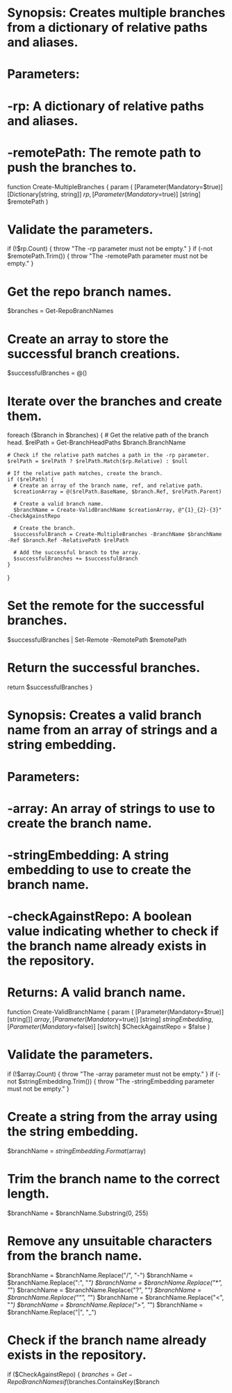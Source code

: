 # Synopsis: Creates multiple branches from a dictionary of relative paths and aliases.
# Parameters:
#   -rp: A dictionary of relative paths and aliases.
#   -remotePath: The remote path to push the branches to.
function Create-MultipleBranches {
  param (
    [Parameter(Mandatory=$true)]
    [Dictionary[string, string]] $rp,
    [Parameter(Mandatory=$true)]
    [string] $remotePath
  )

  # Validate the parameters.
  if (!$rp.Count) {
    throw "The -rp parameter must not be empty."
  }
  if (-not $remotePath.Trim()) {
    throw "The -remotePath parameter must not be empty."
  }

  # Get the repo branch names.
  $branches = Get-RepoBranchNames

  # Create an array to store the successful branch creations.
  $successfulBranches = @()

  # Iterate over the branches and create them.
  foreach ($branch in $branches) {
    # Get the relative path of the branch head.
    $relPath = Get-BranchHeadPaths $branch.BranchName

    # Check if the relative path matches a path in the -rp parameter.
    $relPath = $relPath ? $relPath.Match($rp.Relative) : $null

    # If the relative path matches, create the branch.
    if ($relPath) {
      # Create an array of the branch name, ref, and relative path.
      $creationArray = @($relPath.BaseName, $branch.Ref, $relPath.Parent)

      # Create a valid branch name.
      $branchName = Create-ValidBranchName $creationArray, @"{1}_{2}-{3}" -CheckAgainstRepo

      # Create the branch.
      $successfulBranch = Create-MultipleBranches -BranchName $branchName -Ref $branch.Ref -RelativePath $relPath

      # Add the successful branch to the array.
      $successfulBranches += $successfulBranch
    }
  }

  # Set the remote for the successful branches.
  $successfulBranches | Set-Remote -RemotePath $remotePath

  # Return the successful branches.
  return $successfulBranches
}

# Synopsis: Creates a valid branch name from an array of strings and a string embedding.
# Parameters:
#   -array: An array of strings to use to create the branch name.
#   -stringEmbedding: A string embedding to use to create the branch name.
#   -checkAgainstRepo: A boolean value indicating whether to check if the branch name already exists in the repository.
# Returns: A valid branch name.
function Create-ValidBranchName {
  param (
    [Parameter(Mandatory=$true)]
    [string[]] $array,
    [Parameter(Mandatory=$true)]
    [string] $stringEmbedding,
    [Parameter(Mandatory=$false)]
    [switch] $CheckAgainstRepo = $false
  )

  # Validate the parameters.
  if (!$array.Count) {
    throw "The -array parameter must not be empty."
  }
  if (-not $stringEmbedding.Trim()) {
    throw "The -stringEmbedding parameter must not be empty."
  }

  # Create a string from the array using the string embedding.
  $branchName = $stringEmbedding.Format($array)

  # Trim the branch name to the correct length.
  $branchName = $branchName.Substring(0, 255)

  # Remove any unsuitable characters from the branch name.
  $branchName = $branchName.Replace("/", "-")
  $branchName = $branchName.Replace(":", "_")
  $branchName = $branchName.Replace("*", "_")
  $branchName = $branchName.Replace("\?", "_")
  $branchName = $branchName.Replace("\"", "_")
  $branchName = $branchName.Replace("\<", "_")
  $branchName = $branchName.Replace("\>", "_")
  $branchName = $branchName.Replace("\|", "_")

  # Check if the branch name already exists in the repository.
  if ($CheckAgainstRepo) {
    $branches = Get-RepoBranchNames
    if ($branches.ContainsKey($branch
